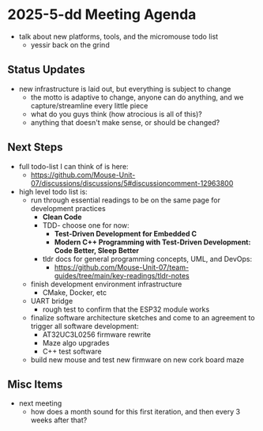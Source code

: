 # 2025-5-dd Meeting Agenda
- talk about new platforms, tools, and the micromouse todo list
  - yessir back on the grind

## Status Updates
- new infrastructure is laid out, but everything is subject to change
  - the motto is adaptive to change, anyone can do anything, and we capture/streamline every little piece
  - what do you guys think (how atrocious is all of this)?
  - anything that doesn't make sense, or should be changed?

## Next Steps
- full todo-list I can think of is here:
  - https://github.com/Mouse-Unit-07/discussions/discussions/5#discussioncomment-12963800
- high level todo list is:
  - run through essential readings to be on the same page for development practices
    - **Clean Code**
    - TDD- choose one for now:
      - **Test-Driven Development for Embedded C**
      - **Modern C++ Programming with Test-Driven Development: Code Better, Sleep Better**
    - tldr docs for general programming concepts, UML, and DevOps:
      - https://github.com/Mouse-Unit-07/team-guides/tree/main/key-readings/tldr-notes
  - finish development environment infrastructure
    - CMake, Docker, etc
  - UART bridge
    - rough test to confirm that the ESP32 module works
  - finalize software architecture sketches and come to an agreement to trigger all software development:
    - AT32UC3L0256 firmware rewrite
    - Maze algo upgrades
    - C++ test software
  - build new mouse and test new firmware on new cork board maze

## Misc Items
- next meeting
  - how does a month sound for this first iteration, and then every 3 weeks after that?
